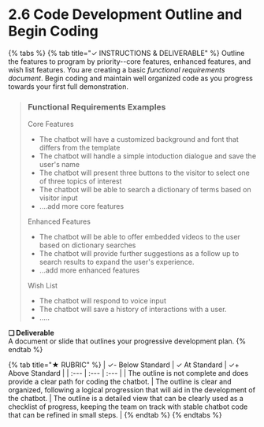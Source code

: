 # 2.6 Code Development Outline and Begin Coding

{% tabs %}
{% tab title="✓  INSTRUCTIONS & DELIVERABLE" %}
Outline the features to program by priority--core features, enhanced features, and wish list features. You are creating a basic _functional requirements document_. Begin coding and maintain well organized code as you progress towards your first full demonstration.

> ### Functional Requirements Examples
>
> Core Features  
> - The chatbot will have a customized background and font that differs from the template  
> - The chatbot will handle a simple intoduction dialogue and save the user's name  
> - The chatbot will present three buttons to the visitor to select one of three topics of interest  
> - The chatbot will be able to search a dictionary of terms based on visitor input  
> - ....add more core features  
>   
> Enhanced Features  
> - The chatbot will be able to offer embedded videos to the user based on dictionary searches  
> - The chatbot will provide further suggestions as a follow up to search results to expand the user's experience.  
> - ...add more enhanced features  
>   
> Wish List  
> - The chatbot will respond to voice input  
> - The chatbot will save a history of interactions with a user.  
> - .....

**❏ Deliverable**  
A document or slide that outlines your progressive development plan.
{% endtab %}

{% tab title="★  RUBRIC" %}
| ✓- Below Standard | ✓ At Standard | ✓+ Above Standard |
| :--- | :--- | :--- |
| The outline is not complete and does provide a clear path for coding the chatbot. | The outline is clear and organized, following a logical progression that will aid in the development of the chatbot. | The outline is a detailed view that can be clearly used as a checklist of progress, keeping the team on track with stable chatbot code that can be refined in small steps. |
{% endtab %}
{% endtabs %}


